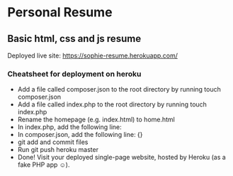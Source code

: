 # Personal Resume

## Basic html, css and js resume

Deployed live site: https://sophie-resume.herokuapp.com/


### Cheatsheet for deployment on heroku

- Add a file called composer.json to the root directory by running touch composer.json
- Add a file called index.php to the root directory by running touch index.php
- Rename the homepage (e.g. index.html) to home.html
- In index.php, add the following line: <?php include_once("home.html"); ?>
- In composer.json, add the following line: {}
- git add and commit files
- Run git push heroku master
- Done! Visit your deployed single-page website, hosted by Heroku (as a fake PHP app ☺).
